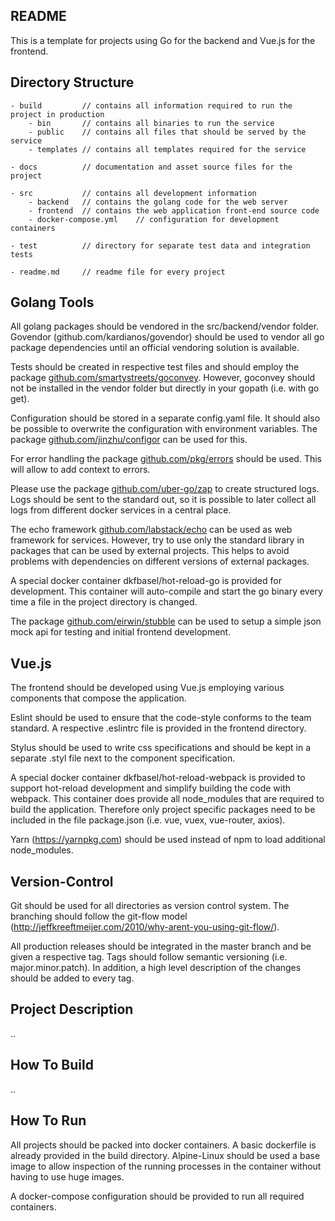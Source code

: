 README
------
This is a template for projects using Go for the backend and Vue.js for the
frontend.

Directory Structure
-------------------
```
- build         // contains all information required to run the project in production
    - bin       // contains all binaries to run the service
    - public    // contains all files that should be served by the service
    - templates // contains all templates required for the service

- docs          // documentation and asset source files for the project

- src           // contains all development information
    - backend   // contains the golang code for the web server		 
    - frontend  // contains the web application front-end source code
    - docker-compose.yml    // configuration for development containers

- test          // directory for separate test data and integration tests

- readme.md     // readme file for every project
```

Golang Tools
------------
All golang packages should be vendored in the src/backend/vendor folder.
Govendor (github.com/kardianos/govendor) should be used to vendor all go package
dependencies until an official vendoring solution is available.

Tests should be created in respective test files and should employ the package
[github.com/smartystreets/goconvey](https://github.com/smartystreets/goconvey). However, goconvey should not be installed
in the vendor folder but directly in your gopath (i.e. with go get).

Configuration should be stored in a separate config.yaml file. It should also be
possible to overwrite the configuration with environment variables. The package
[github.com/jinzhu/configor](https://github.com/jinzhu/configor) can be used for this.

For error handling the package [github.com/pkg/errors](https://github.com/pkg/errors) should be used. This will
allow to add context to errors.

Please use the package [github.com/uber-go/zap](https://github.com/uber-go/zap) to create structured logs. Logs
should be sent to the standard out, so it is possible to later collect all
logs from different docker services in a central place.

The echo framework [github.com/labstack/echo](https://github.com/labstack/echo) can be used as web framework for
services. However, try to use only the standard library in packages that can
be used by external projects. This helps to avoid problems with dependencies
on different versions of external packages.

A special docker container dkfbasel/hot-reload-go is provided for development.
This container will auto-compile and start the go binary every time a file
in the project directory is changed.

The package [github.com/eirwin/stubble](https://github.com/eirwin/stubble) can be used to setup a simple json mock
api for testing and initial frontend development.


Vue.js
------
The frontend should be developed using Vue.js employing various components that
compose the application.

Eslint should be used to ensure that the code-style conforms to the team standard.
A respective .eslintrc file is provided in the frontend directory.

Stylus should be used to write css specifications and should be kept in a
separate .styl file next to the component specification.

A special docker container dkfbasel/hot-reload-webpack is provided to support
hot-reload development and simplify building the code with webpack.
This container does provide all node_modules that are required to build the
application. Therefore only project specific packages need to be included in
the file package.json (i.e. vue, vuex, vue-router, axios).

Yarn (https://yarnpkg.com) should be used instead of npm to load additional
node_modules.


Version-Control
---------------
Git should be used for all directories as version control system. The branching
should follow the git-flow model
(http://jeffkreeftmeijer.com/2010/why-arent-you-using-git-flow/).

All production releases should be integrated in the master branch and be given a
respective tag. Tags should follow semantic versioning (i.e. major.minor.patch).
In addition, a high level description of the changes should be added to every tag.


Project Description
-------------------
..

How To Build
------------
..

How To Run
----------
All projects should be packed into docker containers. A basic dockerfile is
already provided in the build directory. Alpine-Linux should be used a base image
to allow inspection of the running processes in the container without having
to use huge images.

A docker-compose configuration should be provided to run all required containers.
